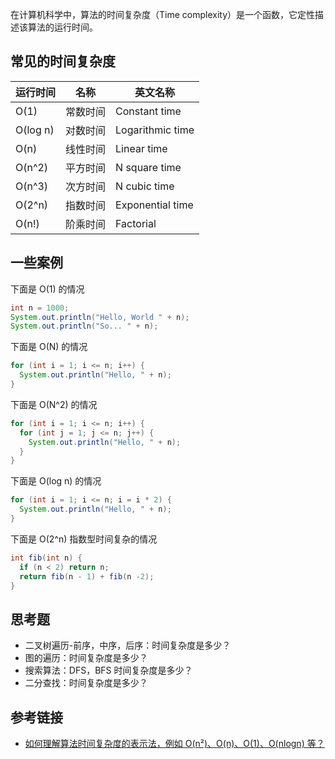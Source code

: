 在计算机科学中，算法的时间复杂度（Time complexity）是一个函数，它定性描述该算法的运行时间。

## 常见的时间复杂度

| 运行时间 | 名称 | 英文名称 |
| --- | --- | --- |
| O(1) | 常数时间 | Constant time |
| O(log n) | 对数时间 | Logarithmic time |
| O(n) | 线性时间 | Linear time |
| O(n^2) | 平方时间 | N square time |
| O(n^3) | 次方时间 | N cubic time | 
| O(2^n) | 指数时间 | Exponential time | 
| O(n!) | 阶乘时间 | Factorial |

## 一些案例
下面是 O(1) 的情况
```java
int n = 1000;
System.out.println("Hello, World " + n);
System.out.println("So... " + n);
```

下面是 O(N) 的情况
```java
for (int i = 1; i <= n; i++) {
  System.out.println("Hello, " + n);
}
```

下面是 O(N^2) 的情况
```java
for (int i = 1; i <= n; i++) {
  for (int j = 1; j <= n; j++) {
    System.out.println("Hello, " + n);
  }
}
```

下面是 O(log n) 的情况
```java
for (int i = 1; i <= n; i = i * 2) {
  System.out.println("Hello, " + n);
}
```

下面是 O(2^n) 指数型时间复杂的情况
```java
int fib(int n) {
  if (n < 2) return n;
  return fib(n - 1) + fib(n -2);
}
```

## 思考题
- 二叉树遍历-前序，中序，后序：时间复杂度是多少？
- 图的遍历：时间复杂度是多少？
- 搜索算法：DFS，BFS 时间复杂度是多少？
- 二分查找：时间复杂度是多少？

## 参考链接
- [如何理解算法时间复杂度的表示法，例如 O(n²)、O(n)、O(1)、O(nlogn) 等？](https://www.zhihu.com/question/21387264)